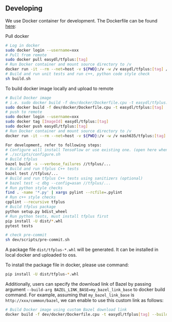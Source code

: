 ## Developing

We use Docker container for development. The Dockerfile can be found [here](dev/Dockerfile):

Pull docker
```bash
# Log in docker
sudo docker login --username=xxx
# Pull from remote
sudo docker pull easydl/tfplus:[tag]
# Run Docker container and mount source directory to /v
docker run -it --rm --net=host -v ${PWD}:/v -w /v easydl/tfplus:[tag] /bin/bash
# Build and run unit tests and run c++, python code style check
sh build.sh
```

To build docker image locally and upload to remote
```bash
# Build Docker image
# i.e. sudo docker build -f dev/docker/Dockerfile.cpu -t easydl/tfplus:tf212_dev .
sudo docker build -f dev/docker/Dockerfile.cpu -t easydl/tfplus:[tag] .
# push to remote
sudo docker login --username=xxx
sudo docker tag [ImageId] easydl/tfplus:[tag]
sudo docker push easydl/tfplus:[tag]
# Run Docker container and mount source directory to /v
docker run -it --rm --net=host -v ${PWD}:/v -w /v nash635/tfplus:[tag]

For development, refer to following steps:
# Configure will install TensoFlow or use existing one. (open here when tfplus added.)
# ./scripts/configure.sh
# Build tfplus
bazel build -s --verbose_failures //tfplus/...
# Build and run tfplus C++ tests
bazel test //tfplus/...
# Build and run tfplus C++ tests using sanitizers (optional)
# bazel test -c dbg --config=asan //tfplus/...
# Run python style checks
find . -name '*.py' | xargs pylint --rcfile=.pylint
# Run c++ style checks
cpplint --recursive tfplus
# Build tfplus package
python setup.py bdist_wheel
# Run python tests, must install tfplus first
pip install -U dist/*.whl
pytest tests

# check pre-commit
sh dev/scripts/pre-commit.sh
```

A package file `dist/tfplus-*.whl` will be generated. It can be installed in local docker and uploaded to oss.

To install the package file in docker, please use command:
```bash
pip install -U dist/tfplus-*.whl
```

Additionally, users can specify the download link of Bazel by passing argument `--build-arg BAZEL_LINK_BASE=my_bazel_link_base` to docker build command. For example, assuming that `my_bazel_link_base` is `http://xxx/common/bazel`, we can enable to use this custom link as follows:
```bash
# Build Docker image using custom Bazel download link
docker build -f dev/docker/Dockerfile.cpu -t easydl/tfplus[tag] --build-arg BAZEL_LINK_BASE=*** .
```
